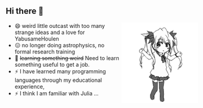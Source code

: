 ## Hi there 👋
<img align="right" alt="GIF" src="https://github.com/Pygamelion/Pygamelion/blob/master/wawawa.gif" />

- 😄 weird little outcast with too many strange ideas and a love for YabusameHoulen
- 😖 no longer doing astrophysics, no formal research training
- 🌱 ~~learning something weird~~ Need to learn something useful to get a job.
- ⚡ I have learned many programming languages through my educational experience,
- ⚡ I think I am familiar with Julia ...



